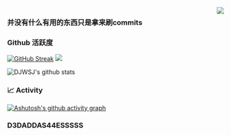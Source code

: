 <img align="right" src="https://count.getloli.com/get/@:DJWSJ?theme=rule34">

### 并没有什么有用的东西只是拿来刷commits

### Github 活跃度

[![GitHub Streak](https://streak-stats.demolab.com/?user=DJWSJ)](https://git.io/streak-stats)
[![](https://activity-graph.herokuapp.com/graph?username=DJWSJ&theme=dracula)](https://github.com/ashutosh00710/github-readme-activity-graph)

![DJWSJ's github stats](https://github-readme-stats.vercel.app/api?username=DJWSJ&show_icons=true&theme=vue)

### 📈 Activity

[![Ashutosh's github activity graph](https://github-readme-activity-graph.vercel.app/graph?username=DJWSJ&theme=dracula)](https://github.com/ashutosh00710/github-readme-activity-graph)
### D3DADDAS44ESSSSS
